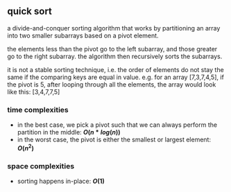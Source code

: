 ## quick sort
a divide-and-conquer sorting algorithm that works by partitioning an array into two smaller subarrays based on a 
pivot element. 

the elements less than the pivot go to the left subarray, and those greater go to the right subarray. the algorithm 
then recursively sorts the subarrays.

it is not a stable sorting technique, i.e. the order of elements do not stay the same if the comparing keys are equal 
in value. e.g. for an array [7,3,7,4,5], if the pivot is 5, after looping through all the elements, the array would 
look like this: [3,4,7,7,5]

### time complexities
- in the best case, we pick a pivot such that we can always perform the partition in the middle: **$O(n * log(n))$**
- in the worst case, the pivot is either the smallest or largest element: **$O(n^2)$**

### space complexities
- sorting happens in-place: **$O(1)$**